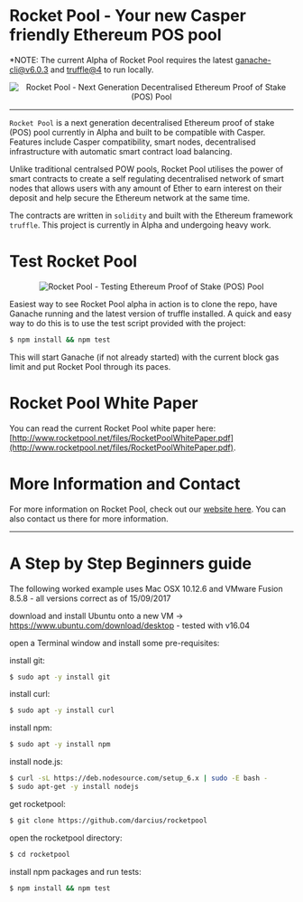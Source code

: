 # Rocket Pool - Your new Casper friendly Ethereum POS pool

*NOTE: The current Alpha of Rocket Pool requires the latest [ganache-cli@v6.0.3](https://github.com/trufflesuite/ganache-cli) and [truffle@4](https://github.com/trufflesuite/truffle) to run locally.

<p align="center">
  <img src="https://raw.githubusercontent.com/darcius/rocketpool/master/images/rocket-pool-logo.png?raw=true" alt="Rocket Pool - Next Generation Decentralised Ethereum Proof of Stake (POS) Pool"/>
</p>

---

`Rocket Pool` is a next generation decentralised Ethereum proof of stake (POS) pool currently in Alpha and built to be compatible with Casper. Features include Casper compatibility, smart nodes, decentralised infrastructure with automatic smart contract load balancing.

Unlike traditional centralsed POW pools, Rocket Pool utilises the power of smart contracts to create a self regulating decentralised network of smart nodes that allows users with any amount of Ether to earn interest on their deposit and help secure the Ethereum network at the same time.

The contracts are written in `solidity` and built with the Ethereum framework `truffle`. This project is currently in Alpha and undergoing heavy work.

# Test Rocket Pool

<p align="center">
  <img src="https://raw.githubusercontent.com/darcius/rocketpool/master/images/rocket-pool-casper-pos-test.png?raw=true" alt="Rocket Pool - Testing Ethereum Proof of Stake (POS) Pool"/>
</p>

Easiest way to see Rocket Pool alpha in action is to clone the repo, have Ganache running and the latest version of truffle installed. A quick and easy way to do this is to use the test script provided with the project:
```bash
$ npm install && npm test
```
This will start Ganache (if not already started) with the current block gas limit and put Rocket Pool through its paces.

# Rocket Pool White Paper

You can read the current Rocket Pool white paper here: [http://www.rocketpool.net/files/RocketPoolWhitePaper.pdf](http://www.rocketpool.net/files/RocketPoolWhitePaper.pdf).

# More Information and Contact

For more information on Rocket Pool, check out our [website here](http://www.rocketpool.net). You can also contact us there for more information.

---

# A Step by Step Beginners guide

The following worked example uses Mac OSX 10.12.6 and VMware Fusion 8.5.8 - all versions correct as of 15/09/2017

download and install Ubuntu onto a new VM -> https://www.ubuntu.com/download/desktop - tested with v16.04

open a Terminal window and install some pre-requisites:

install git:
```bash
$ sudo apt -y install git
```
install curl:  
```bash
$ sudo apt -y install curl
```
install npm:
```bash
$ sudo apt -y install npm
```
install node.js:
```bash
$ curl -sL https://deb.nodesource.com/setup_6.x | sudo -E bash -
$ sudo apt-get -y install nodejs
```
get rocketpool:
```bash
$ git clone https://github.com/darcius/rocketpool
```
open the rocketpool directory:
```bash
$ cd rocketpool
```
install npm packages and run tests:
```bash
$ npm install && npm test
```

